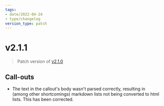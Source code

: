 ```yaml
---
tags:
- date/2022-04-24
- type/changelog
version_type: patch
---
```

   
# v2.1.1   
> Patch version of [v2.1.0](../Changelog/v2.1.0.md)   
   
## Call-outs   
   
- The text in the callout's body wasn't parsed correctly, resulting in (among other shortcomings) markdown lists not being converted to html lists. This has been corrected.